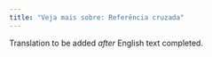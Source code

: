```yaml
---
title: "Veja mais sobre: Referência cruzada"
---
```

Translation to be added _after_ English text completed.
